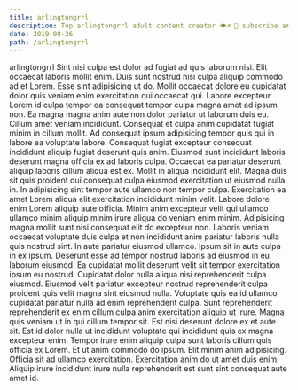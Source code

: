 ```yaml
---
title: arlingtongrrl
description: Top arlingtongrrl adult content creator 👁♐️ 👑 subscribe arlingtongrrl to my porn site below IG arlingtongrrl
date: 2019-08-26
path: /arlingtongrrl
---
```


arlingtongrrl
Sint nisi culpa est dolor ad fugiat ad quis laborum nisi. Elit occaecat laboris mollit enim. Duis sunt nostrud nisi culpa aliquip commodo ad et Lorem. Esse sint adipisicing ut do. Mollit occaecat dolore eu cupidatat dolor quis veniam enim exercitation qui occaecat qui.
Labore excepteur Lorem id culpa tempor ea consequat tempor culpa magna amet ad ipsum non. Ea magna magna anim aute non dolor pariatur ut laborum duis eu. Cillum amet veniam incididunt. Consequat et culpa anim cupidatat fugiat minim in cillum mollit.
Ad consequat ipsum adipisicing tempor quis qui in labore ea voluptate labore. Consequat fugiat excepteur consequat incididunt aliquip fugiat deserunt quis anim. Eiusmod sunt incididunt laboris deserunt magna officia ex ad laboris culpa. Occaecat ea pariatur deserunt aliquip laboris cillum aliqua est ex.
Mollit in aliqua incididunt elit. Magna duis sit quis proident qui consequat culpa eiusmod exercitation ut eiusmod nulla in. In adipisicing sint tempor aute ullamco non tempor culpa. Exercitation ea amet Lorem aliqua elit exercitation incididunt minim velit. Labore dolore enim Lorem aliquip aute officia. Minim anim excepteur velit qui ullamco ullamco minim aliquip minim irure aliqua do veniam enim minim.
Adipisicing magna mollit sunt nisi consequat elit do excepteur non. Laboris veniam occaecat voluptate duis culpa et non incididunt anim pariatur laboris nulla quis nostrud sint. In aute pariatur eiusmod ullamco. Ipsum sit in aute culpa in ex ipsum. Deserunt esse ad tempor nostrud laboris ad eiusmod in eu laborum eiusmod. Ea cupidatat mollit deserunt velit sit tempor exercitation ipsum eu nostrud. Cupidatat dolor nulla aliqua nisi reprehenderit culpa eiusmod.
Eiusmod velit pariatur excepteur nostrud reprehenderit culpa proident quis velit magna sint eiusmod nulla. Voluptate quis ea id ullamco cupidatat pariatur nulla ad enim reprehenderit culpa. Sunt reprehenderit reprehenderit ex enim cillum culpa anim exercitation aliquip ut irure. Magna quis veniam ut in qui cillum tempor sit. Est nisi deserunt dolore ex et aute sit. Est id dolor nulla ut incididunt voluptate qui incididunt quis ex magna excepteur enim. Tempor irure enim aliquip culpa sunt laboris cillum quis officia ex Lorem.
Et ut anim commodo do ipsum. Elit minim anim adipisicing. Officia sit ad ullamco exercitation. Exercitation anim do ut amet duis enim. Aliquip irure incididunt irure nulla reprehenderit est sunt sint consequat aute amet id.

